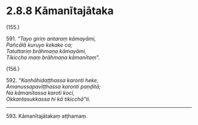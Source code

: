 # 2.8.8 Kāmanītajātaka

(155.)

591\. _“Tayo giriṃ antaraṃ kāmayāmi,_  
_Pañcālā kuruyo kekake ca;_  
_Tatuttariṃ brāhmaṇa kāmayāmi,_  
_Tikiccha maṃ brāhmaṇa kāmanītaṃ”._  

(156.)

592\. _“Kaṇhāhidaṭṭhassa karonti heke,_  
_Amanussapaviṭṭhassa karonti paṇḍitā;_  
_Na kāmanītassa karoti koci,_  
_Okkantasukkassa hi kā tikicchā”ti._  

---

593\. Kāmanītajātakaṃ aṭṭhamaṃ.
